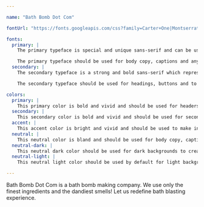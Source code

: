 ```yaml
---

name: "Bath Bomb Dot Com"

fontUrl: "https://fonts.googleapis.com/css?family=Carter+One|Montserrat:400,400i,700"

fonts:
  primary: |
    The primary typeface is special and unique sans-serif and can be used for large amounts of body copy.

    The primary typeface should be used for body copy, captions and any other general information, by default.
  secondary: |
    The secondary typeface is a strong and bold sans-serif which represents the burst and strength of our bath bombs.

    The secondary typeface should be used for headings, buttons and to highlight important information.

colors:
  primary: |
    This primary color is bold and vivid and should be used for headers.
  secondary: |
    This secondary color is bold and vivid and should be used for secondary content like small headers, footers, emphasis, etc.
  accent: |
    This accent color is bright and vivid and should be used to make information pop.
  neutral: |
    This neutral color is bland and should be used for body copy, captions, tables, etc.
  neutral-dark: |
    This neutral dark color should be used for dark backgrounds to create a dramatic effect.
  neutral-light: |
    This neutral light color should be used by default for light backgrounds.

---
```


Bath Bomb Dot Com is a bath bomb making company. We use only the finest ingredients and the dandiest smells! Let us redefine bath blasting experience.

